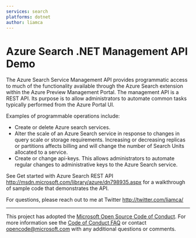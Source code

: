 ```yaml
---
services: search
platforms: dotnet
author: liamca
---
```


# Azure Search .NET Management API Demo

The Azure Search Service Management API provides programmatic access to much of the functionality available through the Azure Search extension within the Azure Preview Management Portal. The management API is a REST API. Its purpose is to allow administrators to automate common tasks typically performed from the Azure Portal UI.

Examples of programmable operations include:
- Create or delete Azure search services.
- Alter the scale of an Azure Search service in response to changes in query scale or storage requirements. Increasing or decreasing replicas or partitions affects billing and will change the number of Search Units allocated to a service.
- Create or change api-keys. This allows administrators to automate regular changes to administrative keys to the Azure Search service.

See Get started with Azure Search REST API http://msdn.microsoft.com/library/azure/dn798935.aspx for a walkthrough of sample code that demonstrates the API.

For questions, please reach out to me at Twitter http://twitter.com/liamca/

---

This project has adopted the [Microsoft Open Source Code of Conduct](https://opensource.microsoft.com/codeofconduct/). For more information see the [Code of Conduct FAQ](https://opensource.microsoft.com/codeofconduct/faq/) or contact [opencode@microsoft.com](mailto:opencode@microsoft.com) with any additional questions or comments.